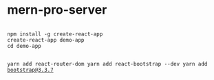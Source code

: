 # mern-pro-server

<code>
npm install -g create-react-app
create-react-app demo-app
cd demo-app

yarn add react-router-dom
yarn add react-bootstrap --dev
yarn add bootstrap@3.3.7
</code>
